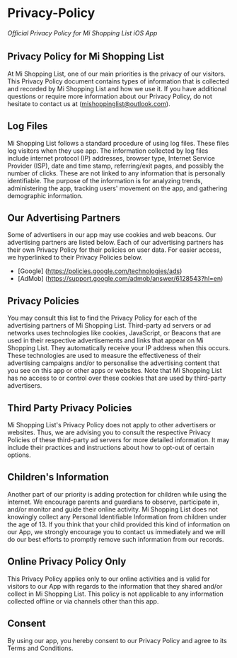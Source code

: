# Privacy-Policy

###### Official Privacy Policy for Mi Shopping List iOS App


## Privacy Policy for Mi Shopping List

At Mi Shopping List, one of our main priorities is the privacy of our visitors. This Privacy Policy document contains types of information that is collected and recorded by Mi Shopping List and how we use it.
If you have additional questions or require more information about our Privacy Policy, do not hesitate to contact us at (mishoppinglist@outlook.com).


## Log Files

Mi Shopping List follows a standard procedure of using log files. These files log visitors when they use app. The information collected by log files include internet protocol (IP) addresses, browser type, Internet Service Provider (ISP), date and time stamp, referring/exit pages, and possibly the number of clicks. These are not linked to any information that is personally identifiable. The purpose of the information is for analyzing trends, administering the app, tracking users' movement on the app, and gathering demographic information.


## Our Advertising Partners

Some of advertisers in our app may use cookies and web beacons. Our advertising partners are listed below. Each of our advertising partners has their own Privacy Policy for their policies on user data. For easier access, we hyperlinked to their Privacy Policies below.
* [Google] (https://policies.google.com/technologies/ads)
* [AdMob]  (https://support.google.com/admob/answer/6128543?hl=en)


## Privacy Policies

You may consult this list to find the Privacy Policy for each of the advertising partners of Mi Shopping List.
Third-party ad servers or ad networks uses technologies like cookies, JavaScript, or Beacons that are used in their respective advertisements and links that appear on Mi Shopping List. They automatically receive your IP address when this occurs. These technologies are used to measure the effectiveness of their advertising campaigns and/or to personalise the advertising content that you see on this app or other apps or websites.
Note that Mi Shopping List has no access to or control over these cookies that are used by third-party advertisers.


## Third Party Privacy Policies

Mi Shopping List's Privacy Policy does not apply to other advertisers or websites. Thus, we are advising you to consult the respective Privacy Policies of these third-party ad servers for more detailed information. It may include their practices and instructions about how to opt-out of certain options.


## Children's Information

Another part of our priority is adding protection for children while using the internet. We encourage parents and guardians to observe, participate in, and/or monitor and guide their online activity.
Mi Shopping List does not knowingly collect any Personal Identifiable Information from children under the age of 13. If you think that your child provided this kind of information on our App, we strongly encourage you to contact us immediately and we will do our best efforts to promptly remove such information from our records.


## Online Privacy Policy Only

This Privacy Policy applies only to our online activities and is valid for visitors to our App with regards to the information that they shared and/or collect in Mi Shopping List. This policy is not applicable to any information collected offline or via channels other than this app.


## Consent

By using our app, you hereby consent to our Privacy Policy and agree to its Terms and Conditions.
